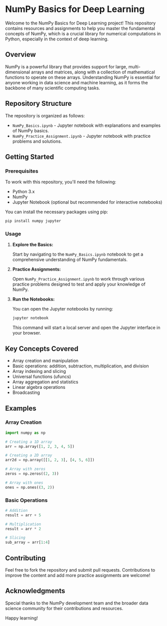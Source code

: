 
# NumPy Basics for Deep Learning

Welcome to the NumPy Basics for Deep Learning project! This repository contains resources and assignments to help you master the fundamental concepts of NumPy, which is a crucial library for numerical computations in Python, especially in the context of deep learning.

## Overview

NumPy is a powerful library that provides support for large, multi-dimensional arrays and matrices, along with a collection of mathematical functions to operate on these arrays. Understanding NumPy is essential for anyone working in data science and machine learning, as it forms the backbone of many scientific computing tasks.

## Repository Structure

The repository is organized as follows:

  - `NumPy_Basics.ipynb` - Jupyter notebook with explanations and examples of NumPy basics.
  - `NumPy_Practice_Assignment.ipynb` - Jupyter notebook with practice problems and solutions.

## Getting Started

### Prerequisites

To work with this repository, you'll need the following:

- Python 3.x
- NumPy
- Jupyter Notebook (optional but recommended for interactive notebooks)

You can install the necessary packages using pip:

```bash
pip install numpy jupyter
```

### Usage

1. **Explore the Basics:**

   Start by navigating to the `NumPy_Basics.ipynb` notebook to get a comprehensive understanding of NumPy fundamentals.

2. **Practice Assignments:**

   Open `NumPy_Practice_Assignment.ipynb` to work through various practice problems designed to test and apply your knowledge of NumPy.

3. **Run the Notebooks:**

   You can open the Jupyter notebooks by running:

   ```bash
   jupyter notebook
   ```

   This command will start a local server and open the Jupyter interface in your browser.

## Key Concepts Covered

- Array creation and manipulation
- Basic operations: addition, subtraction, multiplication, and division
- Array indexing and slicing
- Universal functions (ufuncs)
- Array aggregation and statistics
- Linear algebra operations
- Broadcasting

## Examples

### Array Creation

```python
import numpy as np

# Creating a 1D array
arr = np.array([1, 2, 3, 4, 5])

# Creating a 2D array
arr2d = np.array([[1, 2, 3], [4, 5, 6]])

# Array with zeros
zeros = np.zeros((2, 3))

# Array with ones
ones = np.ones((3, 2))
```

### Basic Operations

```python
# Addition
result = arr + 5

# Multiplication
result = arr * 2

# Slicing
sub_array = arr[1:4]
```

## Contributing

Feel free to fork the repository and submit pull requests. Contributions to improve the content and add more practice assignments are welcome!


## Acknowledgments

Special thanks to the NumPy development team and the broader data science community for their contributions and resources.



Happy learning!
